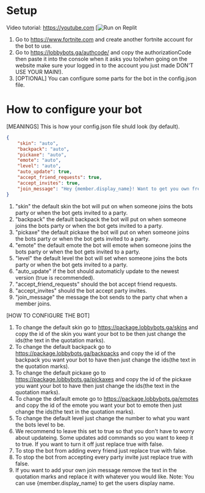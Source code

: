 # Setup

Video tutorial: https://youtube.com
[![Run on Replit](https://img.shields.io/badge/Run%20on%20Replit-https://replit.com/@yourusername/yourprojectname-blue?style=flat&logo=replit)

1. Go to https://www.fortnite.com and create another fortnite account for the bot to use.
2. Go to https://lobbybots.ga/authcode/ and copy the authorizationCode then paste it into the console when it asks you to(when going on the website make sure your logged in to the account you just made DON'T USE YOUR MAIN!).
3. [OPTIONAL] You can configure some parts for the bot in the config.json file.
# How to configure your bot
[MEANINGS]
This is how your config.json file shuld look (by default).
```json
{
    "skin": "auto",
    "backpack": "auto",
    "pickaxe": "auto",
    "emote": "auto",
    "level": "auto",
    "auto_update": true,
    "accept_friend_requests": true,
    "accept_invites": true,
    "join_message": "Hey {member.display_name}! Want to get you own free bot? Join my discord server: https://discord.gg/73t72uNYFp Instagram: luka2235.bots  TikTok: luka2235.bots !help to use the bot."
}
```
1. "skin" the default skin the bot will put on when someone joins the bots party or when the bot gets invited to a party.
2. "backpack" the default backpack the bot will put on when someone joins the bots party or when the bot gets invited to a party.
3. "pickaxe" the default pickaxe the bot will put on when someone joins the bots party or when the bot gets invited to a party.
4. "emote" the default emote the bot will emote when someone joins the bots party or when the bot gets invited to a party.
5. "level" the default level the bot will set when someone joins the bots party or when the bot gets invited to a party.
6. "auto_update" if the bot should automaticly update to the newest version (true is recommended).
7. "accept_friend_requests" should the bot accept friend requests.
8. "accept_invites" should the bot accept party invites.
9. "join_message" the message the bot sends to the party chat when a member joins.

[HOW TO CONFIGURE THE BOT]

1. To change the default skin go to https://package.lobbybots.ga/skins and copy the id of the skin you want your bot to be then just change the ids(the text in the quotation marks).
2. To change the default backpack go to https://package.lobbybots.ga/backpacks and copy the id of the backpack you want your bot to have then just change the ids(the text in the quotation marks).
3. To change the default pickaxe go to https://package.lobbybots.ga/pickaxes and copy the id of the pickaxe you want your bot to have then just change the ids(the text in the quotation marks).
4. To change the default emote go to https://package.lobbybots.ga/emotes and copy the id of the emote you want your bot to emote then just change the ids(the text in the quotation marks).
5. To change the default level just change the number to what you want the bots level to be.
6. We recommend to leave this set to true so that you don't have to worry about updateing. Some updates add commands so you want to keep it to true. If you want to turn it off just replace true with false.
7. To stop the bot from adding every friend just replace true with false.
8. To stop the bot from accepting every party invite just replace true with false.
9. If you want to add your own join message remove the text in the quotation marks and replace it with whatever you would like. Note: You can use {member.display_name} to get the users display name.
